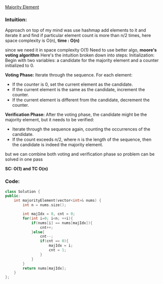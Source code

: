 [Majority Element](https://leetcode.com/problems/majority-element/)

### Intuition:

Approach on top of my mind was use hashmap add elements to it and iterate it and find if particular element count is more than n/2 times, here space complexity is O(n), **time : O(n)**

since we need it in space complexity O(1)
Need to use better algo, **moore's voting algorithm**
Here's the intuition broken down into steps:
Initialization: Begin with two variables: a candidate for the majority element and a counter initialized to 0.

**Voting Phase:** Iterate through the sequence. For each element:

-   If the counter is 0, set the current element as the candidate.
-   If the current element is the same as the candidate, increment the counter.
-   If the current element is different from the candidate, decrement the counter.

**Verification Phase:** After the voting phase, the candidate might be the majority element, but it needs to be verified:

-   Iterate through the sequence again, counting the occurrences of the candidate.
-   If the count exceeds n/2, where n is the length of the sequence, then the candidate is indeed the majority element.

but we can combine both voting and verification phase so problem can be solved in one pass

**SC: O(1) and TC O(n)**

### Code:

```cpp
class Solution {
public:
    int majorityElement(vector<int>& nums) {
        int n = nums.size();

        int majIdx = 0, cnt = 0;
        for(int i=0; i<n; ++i){
            if(nums[i] == nums[majIdx]){
                cnt++;
            }else{
                cnt--;
                if(cnt == 0){
                    majIdx = i;
                    cnt = 1;
                }
            }
        }
        return nums[majIdx];
    }
};
```
